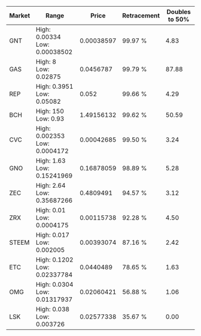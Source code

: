 | Market | Range | Price| Retracement | Doubles to 50% |
| --- | --- | --- | --- | --- |
| GNT | High: 0.00334<br />Low: 0.00038502 | 0.00038597 | 99.97 % | 4.83 |
| GAS | High: 8<br />Low: 0.02875 | 0.0456787 | 99.79 % | 87.88 |
| REP | High: 0.3951<br />Low: 0.05082 | 0.052 | 99.66 % | 4.29 |
| BCH | High: 150<br />Low: 0.93 | 1.49156132 | 99.62 % | 50.59 |
| CVC | High: 0.002353<br />Low: 0.0004172 | 0.00042685 | 99.50 % | 3.24 |
| GNO | High: 1.63<br />Low: 0.15241969 | 0.16878059 | 98.89 % | 5.28 |
| ZEC | High: 2.64<br />Low: 0.35687266 | 0.4809491 | 94.57 % | 3.12 |
| ZRX | High: 0.01<br />Low: 0.0004175 | 0.00115738 | 92.28 % | 4.50 |
| STEEM | High: 0.017<br />Low: 0.002005 | 0.00393074 | 87.16 % | 2.42 |
| ETC | High: 0.1202<br />Low: 0.02337784 | 0.0440489 | 78.65 % | 1.63 |
| OMG | High: 0.0304<br />Low: 0.01317937 | 0.02060421 | 56.88 % | 1.06 |
| LSK | High: 0.038<br />Low: 0.003726 | 0.02577338 | 35.67 % | 0.00 |
